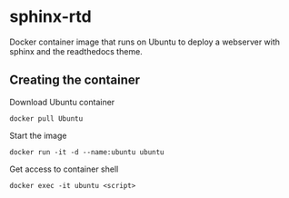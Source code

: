 # sphinx-rtd

Docker container image that runs on Ubuntu to deploy a webserver with sphinx and the readthedocs theme.

## Creating the container

Download Ubuntu container
```
docker pull Ubuntu
```
Start the image
```
docker run -it -d --name:ubuntu ubuntu
```
Get access to container shell
```
docker exec -it ubuntu <script>
```


